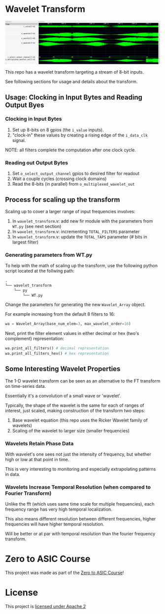 # Wavelet Transform

![gtkwave screencapture](./docs/gtkwave_of_wt.png)

This repo has a wavelet transform targeting a stream of 8-bit inputs.

See following sections for usage and details about the transform.

## Usage: Clocking in Input Bytes and Reading Output Byes

### Clocking in Input Bytes

1. Set up 8-bits on 8 gpios (the `i_value` inputs).
2. "clock-in" these values by creating a rising edge of the `i_data_clk` signal.

NOTE: all filters complete the computation after one clock cycle.

### Reading out Output Bytes

1. Set `o_select_output_channel` gpios to desired filter for readout
2. Wait a couple cycles (crossing clock domains)
3. Read the 8-bits (in parallel) from `o_multiplexed_wavelet_out`

## Process for scaling up the transform

Scaling up to cover a larger range of input frequencies involves:

1. In `wavelet_transform`.v: add new fir module with the parameters from `WT.py` (see next section)
2. In `wavelet_transform`.v: incrementing `TOTAL_FILTERS` parameter
3. In `wavelet_transform`.v: update the `TOTAL_TAPS` parameter (# bits in largest filter)

### Generating parameters from WT.py

To help with the math of scaling up the transform, use the following python script located at the follwing path:

```
.
└── wavelet_transform
    └── py
        └── WT.py
```

Change the parameters for generating the new `Wavelet_Array` object.

For example increasing from the default 8 filters to 16:

```python
wa = Wavelet_Array(base_num_elem=3, max_wavelet_order=16)
```
Next, print the filter element values in either decimal or hex (two's
complement) representation:
```python
wa.print_all_filters() # decimal representation
wa.print_all_filters_hex() # hex representation
```

## Some Interesting Wavelet Properties

The 1-D wavelet transform can be seen as an alternative to the FT transform on time-series data.

Essentially it's a convolution of a small wave or 'wavelet'.

Typically, the shape of the wavelet is the same for each of ranges of interest,
just scaled, making construction of the transform two steps:

1. Base wavelet equation (this repo uses the Ricker Wavelet family of wavelets)
2. Scaling of the wavelet to larger size (smaller frequencies)

### Wavelets Retain Phase Data

With wavelet's one sees not just the intensity of frequency, but whether high or low at that point in time.

This is very interesting to monitoring and especially extrapolating patterns in data.

### Wavelets Increase Temporal Resolution (when compared to Fourier Transform)

Unlike the fft (which uses same time scale for multiple frequencies), each
frequency range has very high temporal localization.

This also means different resolution between different frequencies, higher frequencies
will have higher temporal resolution.

Will be better or at par with temporal resolution than the fourier frequency transform.

# Zero to ASIC Course

This project was made as part of the [Zero to ASIC Course](https://zerotoasiccourse.com)!

# License

This project is [licensed under Apache 2](LICENSE)
